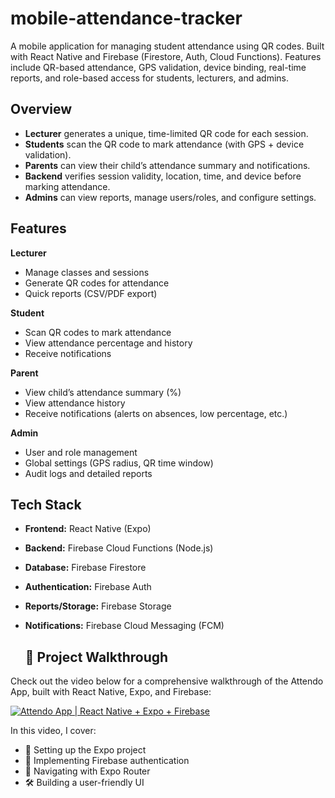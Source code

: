 # mobile-attendance-tracker
A mobile application for managing student attendance using QR codes.  Built with React Native and Firebase (Firestore, Auth, Cloud Functions).  Features include QR-based attendance, GPS validation, device binding,  real-time reports, and role-based access for students, lecturers, and admins.

##  Overview

- **Lecturer** generates a unique, time-limited QR code for each session.  
- **Students** scan the QR code to mark attendance (with GPS + device validation).  
- **Parents** can view their child’s attendance summary and notifications.  
- **Backend** verifies session validity, location, time, and device before marking attendance.  
- **Admins** can view reports, manage users/roles, and configure settings.  

##  Features

**Lecturer**
- Manage classes and sessions  
- Generate QR codes for attendance  
- Quick reports (CSV/PDF export)  

**Student**
- Scan QR codes to mark attendance  
- View attendance percentage and history  
- Receive notifications  

**Parent**
- View child’s attendance summary (%)  
- View attendance history  
- Receive notifications (alerts on absences, low percentage, etc.)  

**Admin**
- User and role management  
- Global settings (GPS radius, QR time window)  
- Audit logs and detailed reports  

## Tech Stack
- **Frontend:** React Native (Expo)  
- **Backend:** Firebase Cloud Functions (Node.js)  
- **Database:** Firebase Firestore  
- **Authentication:** Firebase Auth  
- **Reports/Storage:** Firebase Storage  
- **Notifications:** Firebase Cloud Messaging (FCM)

  ## 🎥 Project Walkthrough

Check out the video below for a comprehensive walkthrough of the Attendo App, built with React Native, Expo, and Firebase:

[![Attendo App | React Native + Expo + Firebase](https://img.youtube.com/vi/4x0IKlNJ1TY/maxresdefault.jpg)](https://www.youtube.com/watch?v=4x0IKlNJ1TY)

In this video, I cover:

- 📱 Setting up the Expo project
- 🔐 Implementing Firebase authentication
- 🧭 Navigating with Expo Router
- 🛠️ Building a user-friendly UI




